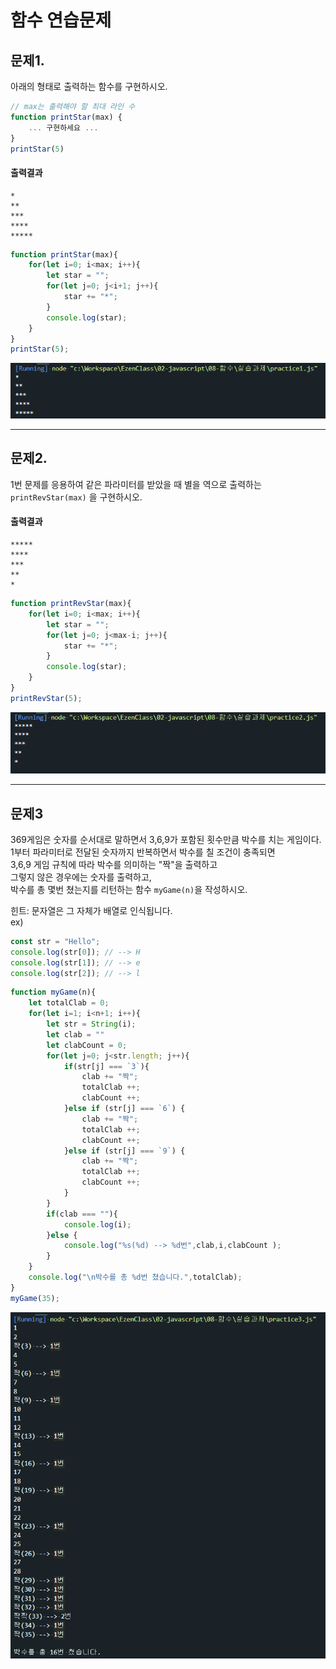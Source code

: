 # 함수 연습문제

## 문제1.
아래의 형태로 출력하는 함수를 구현하시오.
```js
// max는 출력해야 할 최대 라인 수
function printStar(max) {
    ... 구현하세요 ...
}
printStar(5)
```
#### 출력결과
```
*
**
***
****
*****
```
```js
function printStar(max){
    for(let i=0; i<max; i++){
        let star = "";
        for(let j=0; j<i+1; j++){
            star += "*";
        }
        console.log(star);
    }
}
printStar(5);
```
![문제1결과](../res/practice1.png)


---
## 문제2.
1번 문제를 응용하여 같은 파라미터를 받았을 때 별을 역으로 출력하는 `printRevStar(max)` 을 구현하시오.
#### 출력결과
```
*****
****
***
**
*
```
```js
function printRevStar(max){
    for(let i=0; i<max; i++){
        let star = "";
        for(let j=0; j<max-i; j++){
            star += "*";
        }
        console.log(star);
    }
}
printRevStar(5);
```
![문제2결과](../res/practice2.png)


---
## 문제3
369게임은 숫자를 순서대로 말하면서 3,6,9가 포함된 횟수만큼 박수를 치는 게임이다.   
1부터 파라미터로 전달된 숫자까지 반복하면서 박수를 칠 조건이 충족되면   
 3,6,9 게임 규칙에 따라 박수를 의미하는 "짝"을 출력하고   
 그렇지 않은 경우에는 숫자를 출력하고,   
 박수를 총 몇번 쳤는지를 리턴하는 함수 `myGame(n)`을 작성하시오.

힌트: 문자열은 그 자체가 배열로 인식됩니다.   
ex)
```js
const str = "Hello";
console.log(str[0]); // --> H
console.log(str[1]); // --> e
console.log(str[2]); // --> l
```
```js
function myGame(n){
    let totalClab = 0;
    for(let i=1; i<n+1; i++){
        let str = String(i);
        let clab = ""
        let clabCount = 0;
        for(let j=0; j<str.length; j++){
            if(str[j] === `3`){
                clab += "짝";
                totalClab ++;
                clabCount ++;
            }else if (str[j] === `6`) {
                clab += "짝";
                totalClab ++;
                clabCount ++;
            }else if (str[j] === `9`) {
                clab += "짝";
                totalClab ++;
                clabCount ++;
            }
        }
        if(clab === ""){
            console.log(i);
        }else {
            console.log("%s(%d) --> %d번",clab,i,clabCount );
        }
    }
    console.log("\n박수를 총 %d번 쳤습니다.",totalClab);
}
myGame(35);
```
![문제3결과](../res/practice3.png)
